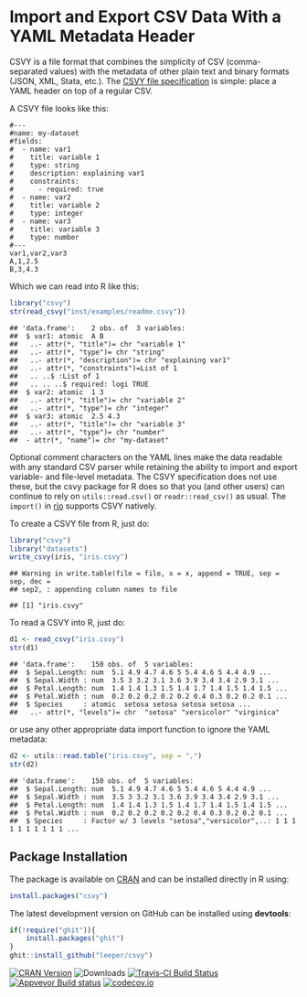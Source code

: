 # Import and Export CSV Data With a YAML Metadata Header #

CSVY is a file format that combines the simplicity of CSV (comma-separated values) with the metadata of other plain text and binary formats (JSON, XML, Stata, etc.). The [CSVY file specification](http://csvy.org/) is simple: place a YAML header on top of a regular CSV. 

A CSVY file looks like this:

```
#---
#name: my-dataset
#fields:
#  - name: var1
#    title: variable 1
#    type: string
#    description: explaining var1
#    constraints:
#      - required: true
#  - name: var2
#    title: variable 2
#    type: integer
#  - name: var3
#    title: variable 3
#    type: number
#---
var1,var2,var3
A,1,2.5
B,3,4.3
```

Which we can read into R like this:



```r
library("csvy")
str(read_csvy("inst/examples/readme.csvy"))
```

```
## 'data.frame':	2 obs. of  3 variables:
##  $ var1: atomic  A B
##   ..- attr(*, "title")= chr "variable 1"
##   ..- attr(*, "type")= chr "string"
##   ..- attr(*, "description")= chr "explaining var1"
##   ..- attr(*, "constraints")=List of 1
##   .. ..$ :List of 1
##   .. .. ..$ required: logi TRUE
##  $ var2: atomic  1 3
##   ..- attr(*, "title")= chr "variable 2"
##   ..- attr(*, "type")= chr "integer"
##  $ var3: atomic  2.5 4.3
##   ..- attr(*, "title")= chr "variable 3"
##   ..- attr(*, "type")= chr "number"
##  - attr(*, "name")= chr "my-dataset"
```

Optional comment characters on the YAML lines make the data readable with any standard CSV parser while retaining the ability to import and export variable- and file-level metadata. The CSVY specification does not use these, but the csvy package for R does so that you (and other users) can continue to rely on `utils::read.csv()` or `readr::read_csv()` as usual. The `import()` in [rio](https://cran.r-project.org/package=rio) supports CSVY natively.

To create a CSVY file from R, just do:


```r
library("csvy")
library("datasets")
write_csvy(iris, "iris.csvy")
```

```
## Warning in write.table(file = file, x = x, append = TRUE, sep = sep, dec =
## sep2, : appending column names to file
```

```
## [1] "iris.csvy"
```

To read a CSVY into R, just do:


```r
d1 <- read_csvy("iris.csvy")
str(d1)
```

```
## 'data.frame':	150 obs. of  5 variables:
##  $ Sepal.Length: num  5.1 4.9 4.7 4.6 5 5.4 4.6 5 4.4 4.9 ...
##  $ Sepal.Width : num  3.5 3 3.2 3.1 3.6 3.9 3.4 3.4 2.9 3.1 ...
##  $ Petal.Length: num  1.4 1.4 1.3 1.5 1.4 1.7 1.4 1.5 1.4 1.5 ...
##  $ Petal.Width : num  0.2 0.2 0.2 0.2 0.2 0.4 0.3 0.2 0.2 0.1 ...
##  $ Species     : atomic  setosa setosa setosa setosa ...
##   ..- attr(*, "levels")= chr  "setosa" "versicolor" "virginica"
```

or use any other appropriate data import function to ignore the YAML metadata:


```r
d2 <- utils::read.table("iris.csvy", sep = ",")
str(d2)
```

```
## 'data.frame':	150 obs. of  5 variables:
##  $ Sepal.Length: num  5.1 4.9 4.7 4.6 5 5.4 4.6 5 4.4 4.9 ...
##  $ Sepal.Width : num  3.5 3 3.2 3.1 3.6 3.9 3.4 3.4 2.9 3.1 ...
##  $ Petal.Length: num  1.4 1.4 1.3 1.5 1.4 1.7 1.4 1.5 1.4 1.5 ...
##  $ Petal.Width : num  0.2 0.2 0.2 0.2 0.2 0.4 0.3 0.2 0.2 0.1 ...
##  $ Species     : Factor w/ 3 levels "setosa","versicolor",..: 1 1 1 1 1 1 1 1 1 1 ...
```



## Package Installation ##

The package is available on [CRAN](https://cran.r-project.org/package=csvy) and can be installed directly in R using:

```R
install.packages("csvy")
```

The latest development version on GitHub can be installed using **devtools**:

```R
if(!require("ghit")){
    install.packages("ghit")
}
ghit::install_github("leeper/csvy")
```

[![CRAN Version](http://www.r-pkg.org/badges/version/csvy)](https://cran.r-project.org/package=csvy)
![Downloads](http://cranlogs.r-pkg.org/badges/csvy)
[![Travis-CI Build Status](https://travis-ci.org/leeper/csvy.png?branch=master)](https://travis-ci.org/leeper/csvy)
[![Appveyor Build status](https://ci.appveyor.com/api/projects/status/40ua5l06jw0gjyjb?svg=true)](https://ci.appveyor.com/project/leeper/csvy)
[![codecov.io](http://codecov.io/github/leeper/csvy/coverage.svg?branch=master)](http://codecov.io/github/leeper/csvy?branch=master)


